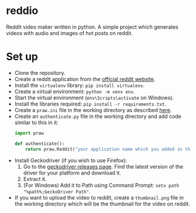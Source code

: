 # reddio
Reddit video maker written in python.
A simple project which generates videos with audio and images of hot posts on reddit.


# Set up

 - Clone the repository.
 - Create a reddit application from the [official reddit website](https://www.reddit.com/prefs/apps/).
 - Install the `virtualenv` library: `pip install virtualenv`.
 - Create a virtual environment: `python -m venv env`.
 - Start the virtual environment (```env\Scripts\activate``` on Windows).
 - Install the libraries required: ```pip install -r requirements.txt```.
 - Create a `praw.ini` file in the working directory as described [here](https://praw.readthedocs.io/en/latest/getting_started/configuration/prawini.html).
 - Create an `authenticate.py` file in the working directory and add code similar to this in it:
    ```py
    import praw

    def authenticate():
	    return praw.Reddit("your application name which you added in the praw.ini file", user_agent="test bot")
    ```
 - Install Geckodriver (if you wish to use Firefox):
   1. Go to the [geckodriver releases page](https://github.com/mozilla/geckodriver/releases). Find the latest version of the driver for your platform and download it.
   2. Extract it.
   3. (For Windows) Add it to Path using Command Prompt: ```setx path "%path%;GeckoDriver Path"```.
 - If you want to upload the video to reddit, create a `thumbnail.png` file in the working directory which will be the thumbnail for the video on reddit.